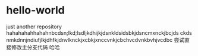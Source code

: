 # hello-world
just another repository
hahahahahhahahnbcdsn;lkd;lsdljkdhijkjdsnkldsidsbkjdsncmxnckjbcjds ckds
nmkdnnjndiufjlkjdhfkjdnvlknckjxcbkjxnccvnkjcbchvcdvnkbvhjvcdbc
尝试直接修改主分支代码
哈哈
